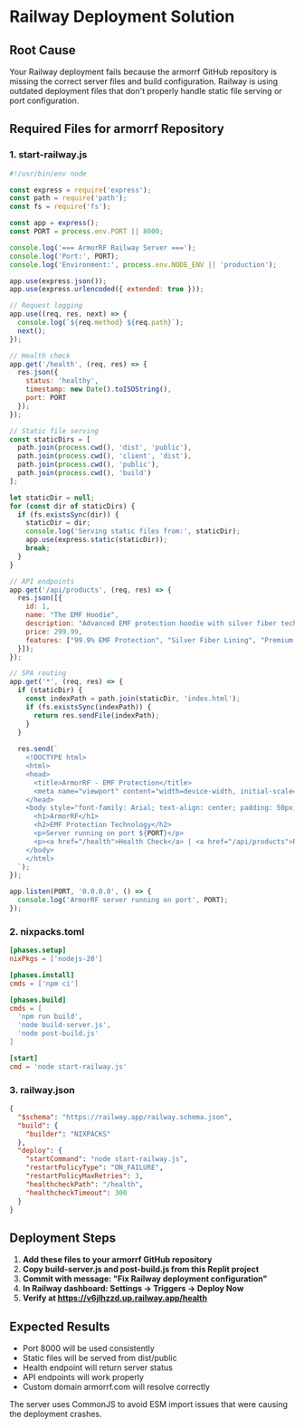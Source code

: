 # Railway Deployment Solution

## Root Cause
Your Railway deployment fails because the armorrf GitHub repository is missing the correct server files and build configuration. Railway is using outdated deployment files that don't properly handle static file serving or port configuration.

## Required Files for armorrf Repository

### 1. start-railway.js
```javascript
#!/usr/bin/env node

const express = require('express');
const path = require('path');
const fs = require('fs');

const app = express();
const PORT = process.env.PORT || 8000;

console.log('=== ArmorRF Railway Server ===');
console.log('Port:', PORT);
console.log('Environment:', process.env.NODE_ENV || 'production');

app.use(express.json());
app.use(express.urlencoded({ extended: true }));

// Request logging
app.use((req, res, next) => {
  console.log(`${req.method} ${req.path}`);
  next();
});

// Health check
app.get('/health', (req, res) => {
  res.json({
    status: 'healthy',
    timestamp: new Date().toISOString(),
    port: PORT
  });
});

// Static file serving
const staticDirs = [
  path.join(process.cwd(), 'dist', 'public'),
  path.join(process.cwd(), 'client', 'dist'),
  path.join(process.cwd(), 'public'),
  path.join(process.cwd(), 'build')
];

let staticDir = null;
for (const dir of staticDirs) {
  if (fs.existsSync(dir)) {
    staticDir = dir;
    console.log('Serving static files from:', staticDir);
    app.use(express.static(staticDir));
    break;
  }
}

// API endpoints
app.get('/api/products', (req, res) => {
  res.json([{
    id: 1,
    name: "The EMF Hoodie",
    description: "Advanced EMF protection hoodie with silver fiber technology",
    price: 299.99,
    features: ["99.9% EMF Protection", "Silver Fiber Lining", "Premium Cotton"]
  }]);
});

// SPA routing
app.get('*', (req, res) => {
  if (staticDir) {
    const indexPath = path.join(staticDir, 'index.html');
    if (fs.existsSync(indexPath)) {
      return res.sendFile(indexPath);
    }
  }
  
  res.send(`
    <!DOCTYPE html>
    <html>
    <head>
      <title>ArmorRF - EMF Protection</title>
      <meta name="viewport" content="width=device-width, initial-scale=1">
    </head>
    <body style="font-family: Arial; text-align: center; padding: 50px;">
      <h1>ArmorRF</h1>
      <h2>EMF Protection Technology</h2>
      <p>Server running on port ${PORT}</p>
      <p><a href="/health">Health Check</a> | <a href="/api/products">Products</a></p>
    </body>
    </html>
  `);
});

app.listen(PORT, '0.0.0.0', () => {
  console.log('ArmorRF server running on port', PORT);
});
```

### 2. nixpacks.toml
```toml
[phases.setup]
nixPkgs = ['nodejs-20']

[phases.install]
cmds = ['npm ci']

[phases.build]
cmds = [
  'npm run build',
  'node build-server.js',
  'node post-build.js'
]

[start]
cmd = 'node start-railway.js'
```

### 3. railway.json
```json
{
  "$schema": "https://railway.app/railway.schema.json",
  "build": {
    "builder": "NIXPACKS"
  },
  "deploy": {
    "startCommand": "node start-railway.js",
    "restartPolicyType": "ON_FAILURE",
    "restartPolicyMaxRetries": 3,
    "healthcheckPath": "/health",
    "healthcheckTimeout": 300
  }
}
```

## Deployment Steps

1. **Add these files to your armorrf GitHub repository**
2. **Copy build-server.js and post-build.js from this Replit project**
3. **Commit with message: "Fix Railway deployment configuration"**
4. **In Railway dashboard: Settings → Triggers → Deploy Now**
5. **Verify at https://v6jlhzzd.up.railway.app/health**

## Expected Results
- Port 8000 will be used consistently
- Static files will be served from dist/public
- Health endpoint will return server status
- API endpoints will work properly
- Custom domain armorrf.com will resolve correctly

The server uses CommonJS to avoid ESM import issues that were causing the deployment crashes.